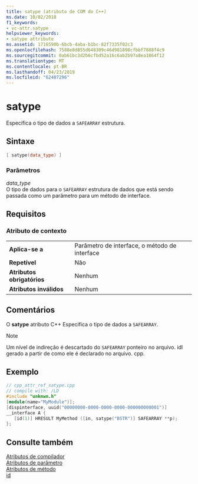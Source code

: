 ```yaml
---
title: satype (atributo de COM do C++)
ms.date: 10/02/2018
f1_keywords:
- vc-attr.satype
helpviewer_keywords:
- satype attribute
ms.assetid: 1716590b-6bcb-4aba-b1bc-82f7335f02c3
ms.openlocfilehash: 7588e8d855d648309c46d981898cfbbf7888f4c9
ms.sourcegitcommit: 0ab61bc3d2b6cfbd52a16c6ab2b97a8ea1864f12
ms.translationtype: MT
ms.contentlocale: pt-BR
ms.lasthandoff: 04/23/2019
ms.locfileid: "62407296"
---
```

# <a name="satype"></a>satype

Especifica o tipo de dados a `SAFEARRAY` estrutura.

## <a name="syntax"></a>Sintaxe

```cpp
[ satype(data_type) ]
```

### <a name="parameters"></a>Parâmetros

*data_type*<br/>
O tipo de dados para o `SAFEARRAY` estrutura de dados que está sendo passada como um parâmetro para um método de interface.

## <a name="requirements"></a>Requisitos

### <a name="attribute-context"></a>Atributo de contexto

|||
|-|-|
|**Aplica-se a**|Parâmetro de interface, o método de interface|
|**Repetível**|Não|
|**Atributos obrigatórios**|Nenhum|
|**Atributos inválidos**|Nenhum|

## <a name="remarks"></a>Comentários

O **satype** atributo C++ Especifica o tipo de dados a `SAFEARRAY`.

> [!NOTE]
> Um nível de indireção é descartado do `SAFEARRAY` ponteiro no arquivo. idl gerado a partir de como ele é declarado no arquivo. cpp.

## <a name="example"></a>Exemplo

```cpp
// cpp_attr_ref_satype.cpp
// compile with: /LD
#include "unknwn.h"
[module(name="MyModule")];
[dispinterface, uuid("00000000-0000-0000-0000-000000000001")]
__interface A {
   [id(1)] HRESULT MyMethod ([in, satype("BSTR")] SAFEARRAY **p);
};
```

## <a name="see-also"></a>Consulte também

[Atributos de compilador](compiler-attributes.md)<br/>
[Atributos de parâmetro](parameter-attributes.md)<br/>
[Atributos de método](method-attributes.md)<br/>
[id](id.md)